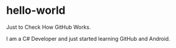 # hello-world
Just to Check How GitHub Works.

I am a C# Developer and just started learning GitHub and Android.
